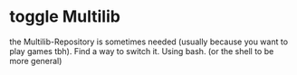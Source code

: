 # toggle Multilib

the Multilib-Repository  is sometimes needed  (usually because you  want to play
games tbh).  Find  a way to  switch it.  Using bash.  (or  the shell to  be more
general)
